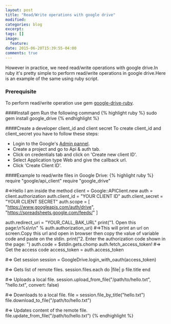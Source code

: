 ```yaml
---
layout: post
title: "Read/Write operations with google drive"
modified:
categories: blog
excerpt:
tags: []
image:
  feature:
date: 2015-06-20T15:39:55-04:00
comments: true
---
```


However in practice, we need read/write operations with google drive.In ruby it's pretty simple to perform 
read/write operations in google drive.Here is an example of the same using ruby script.  

### Prerequisite
To perform read/write operation use gem [google-drive-ruby](https://github.com/gimite/google-drive-ruby).

####Install gem
Run the following command 
{% highlight ruby %}
 sudo gem install google_drive
{% endhighlight %}

####Create a developer client_id and client secret
To create client_id and client_secret you have to follow these steps:

* Login to the Google's [Admin pannel](https://console.developers.google.com).
* Create a project and go to Api & auth tab.
* Click on credentials tab and click on 'Create new client ID'.
* Select Application type Web and give the callback url.
* Click 'Create Client ID'.

####Example to read/write files in Google Drive:
{% highlight ruby %}
require "google/api_client"
require "google_drive"

#=>Hello I am inside the method
client = Google::APIClient.new
auth = client.authorization
auth.client_id = "YOUR CLIENT ID"
auth.client_secret = "YOUR CLIENT SECRET"
auth.scope = [
  "https://www.googleapis.com/auth/drive",
  "https://spreadsheets.google.com/feeds/"
]

auth.redirect_uri = "YOUR_CALL_BAK_URL"
print("1. Open this page:\n%s\n\n" % auth.authorization_uri)
#=>This will print an url on screen.Copy this url and open in browser then copy the value of variable code and paste on the stdin.
print("2. Enter the authorization code shown in the page: ")
auth.code = $stdin.gets.chomp
auth.fetch_access_token!
#=> Get the access code
access_token = auth.access_token

#=> Get session
session = GoogleDrive.login_with_oauth(access_token)

#=> Gets list of remote files.
session.files.each do |file|
  p file.title
end

#=> Uploads a local file.
session.upload_from_file("/path/to/hello.txt", "hello.txt", convert: false)

#=> Downloads to a local file.
file = session.file_by_title("hello.txt")
file.download_to_file("/path/to/hello.txt")

#=> Updates content of the remote file.
file.update_from_file("/path/to/hello.txt")
{% endhighlight %}

